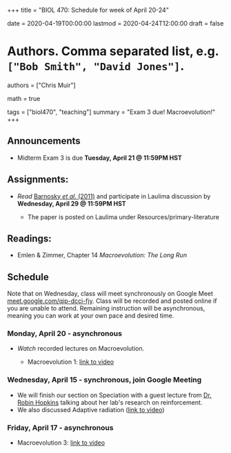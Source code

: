 +++
title = "BIOL 470: Schedule for week of April 20-24"

date = 2020-04-19T00:00:00
lastmod = 2020-04-24T12:00:00
draft = false

# Authors. Comma separated list, e.g. `["Bob Smith", "David Jones"]`.
authors = ["Chris Muir"]

math = true

tags = ["biol470", "teaching"]
summary = "Exam 3 due! Macroevolution!"
+++

## Announcements

* Midterm Exam 3 is due **Tuesday, April 21 @ 11:59PM HST**

## Assignments:

* *Read* [Barnosky *et al.* (2011)](https://doi.org/10.1038/nature09678) and participate in Laulima discussion by **Wednesday, April 29 @ 11:59PM HST**

  - The paper is posted on Laulima under Resources/primary-literature

## Readings:

* Emlen & Zimmer, Chapter 14 *Macroevolution: The Long Run*

## Schedule

Note that on Wednesday, class will meet synchronously on Google Meet [meet.google.com/qip-dcci-fjy](https://meet.google.com/qip-dcci-fjy). Class will be recorded and posted online if you are unable to attend. Remaining instruction will be asynchronous, meaning you can work at your own pace and desired time.

### Monday, April 20 - asynchronous

* *Watch* recorded lectures on Macroevolution. 

  - Macroevolution 1: [link to video](https://drive.google.com/file/d/1t5f0djuvQYf9OwGnXss2CewkMd_OfFL_/view?usp=sharing)
  
### Wednesday, April 15 - synchronous, join Google Meeting

* We will finish our section on Speciation with a guest lecture from [Dr. Robin Hopkins](http://hopkins-lab.org/) talking about her lab's research on reinforcement.
* We also discussed Adaptive radiation ([link to video](https://drive.google.com/file/d/1j1UzaLuxuBJtIqVBNHHjwazpv7EjGorS/view))

### Friday, April 17 - asynchronous

  - Macroevolution 3: [link to video](https://drive.google.com/file/d/1ZhXVRxOCMuNSZvx1MO9TyJ6TqHOVEPTa/view)
